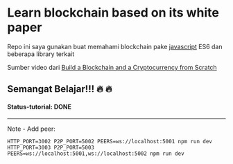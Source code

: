 # Learn blockchain based on its white paper 

Repo ini saya gunakan buat memahami blockchain pake [javascript](https://developer.mozilla.org/en-US/docs/Web/JavaScript) ES6 dan beberapa library terkait

Sumber video dari [Build a Blockchain and a Cryptocurrency from Scratch](https://www.udemy.com/build-blockchain/)

## Semangat Belajar!!! :fire: :fire:


#### Status-tutorial: **DONE**
---

Note - Add peer:

```HTTP_PORT=3002 P2P_PORT=5002 PEERS=ws://localhost:5001 npm run dev```
```HTTP_PORT=3003 P2P_PORT=5003 PEERS=ws://localhost:5001,ws://localhost:5002 npm run dev```